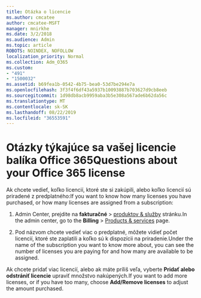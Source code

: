```yaml
---
title: Otázka o licencie
ms.author: cmcatee
author: cmcatee-MSFT
manager: mnirkhe
ms.date: 3/2/2018
ms.audience: Admin
ms.topic: article
ROBOTS: NOINDEX, NOFOLLOW
localization_priority: Normal
ms.collection: Adm_O365
ms.custom:
- "491"
- "1500032"
ms.assetid: b69fea1b-0542-4b75-bea0-53d7be294e7a
ms.openlocfilehash: 3f3f4f6df43a5937b10093887b703627d9cb8eeb
ms.sourcegitcommit: 1d98db8acb9959aba3b5e308a567ade6b62da56c
ms.translationtype: MT
ms.contentlocale: sk-SK
ms.lasthandoff: 08/22/2019
ms.locfileid: "36553591"
---
```

# <a name="questions-about-your-office-365-license"></a><span data-ttu-id="7ca2e-102">Otázky týkajúce sa vašej licencie balíka Office 365</span><span class="sxs-lookup"><span data-stu-id="7ca2e-102">Questions about your Office 365 license</span></span>

<span data-ttu-id="7ca2e-103">Ak chcete vedieť, koľko licencií, ktoré ste si zakúpili, alebo koľko licencií sú priradené z predplatného:</span><span class="sxs-lookup"><span data-stu-id="7ca2e-103">If you want to know how many licenses you have purchased, or how many licenses are assigned from a subscription:</span></span>
  
1. <span data-ttu-id="7ca2e-104">Admin Center, prejdite na **fakturačné** \> [produktov & služby](https://go.microsoft.com/fwlink/p/?linkid=842054) stránku.</span><span class="sxs-lookup"><span data-stu-id="7ca2e-104">In the admin center, go to the **Billing** \> [Products & services](https://go.microsoft.com/fwlink/p/?linkid=842054) page.</span></span>

2. <span data-ttu-id="7ca2e-105">Pod názvom chcete vedieť viac o predplatné, môžete vidieť počet licencií, ktoré ste zaplatili a koľko sú k dispozícii na priradenie.</span><span class="sxs-lookup"><span data-stu-id="7ca2e-105">Under the name of the subscription you want to know more about, you can see the number of licenses you are paying for and how many are available to be assigned.</span></span>

<span data-ttu-id="7ca2e-106">Ak chcete pridať viac licencií, alebo ak máte príliš veľa, vyberte **Pridať alebo odstrániť licencie** upraviť množstvo nakúpených.</span><span class="sxs-lookup"><span data-stu-id="7ca2e-106">If you want to add more licenses, or if you have too many, choose **Add/Remove licenses** to adjust the amount purchased.</span></span>